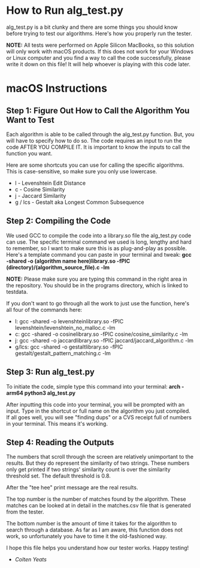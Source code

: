 # How to Run alg_test.py
alg_test.py is a bit clunky and there are some things you should know before trying to test our algorithms. Here's how you properly run the tester.

**NOTE:** All tests were performed on Apple Silicon MacBooks, so this solution will only work with macOS products. If this does not work for your Windows or Linux computer and you find a way to call the code successfully, please write it down on this file! It will help whoever is playing with this code later.

# macOS Instructions
## Step 1: Figure Out How to Call the Algorithm You Want to Test
Each algorithm is able to be called through the alg_test.py function. But, you will have to specify how to do so. The code requires an input to run the code AFTER YOU COMPILE IT. It is important to know the inputs to call the function you want. 

Here are some shortcuts you can use for calling the specific algorithms. This is case-sensitive, so make sure you only use lowercase.
* l - Levenshtein Edit Distance
* c - Cosine Similarity
* j - Jaccard Similarity
* g / lcs - Gestalt aka Longest Common Subsequence

## Step 2: Compiling the Code
We used GCC to compile the code into a library.so file the alg_test.py code can use. The specific terminal command we used is long, lengthy and hard to remember, so I want to make sure this is as plug-and-play as possible. Here's a template command you can paste in your terminal and tweak:
**gcc -shared -o (algorithm name here)library.so -fPIC (directory)/(algorithm_source_file).c -lm**

**NOTE:** Please make sure you are typing this command in the right area in the repository. You should be in the programs directory, which is linked to testdata.

If you don't want to go through all the work to just use the function, here's all four of the commands here:
* l: gcc -shared -o levenshteinlibrary.so -fPIC levenshtein/levenshtein_no_malloc.c -lm
* c: gcc -shared -o cosinelibrary.so -fPIC cosine/cosine_similarity.c -lm
* j: gcc -shared -o jaccardlibrary.so -fPIC jaccard/jaccard_algorithm.c -lm
* g/lcs: gcc -shared -o gestaltlibrary.so -fPIC gestalt/gestalt_pattern_matching.c -lm

## Step 3: Run alg_test.py
To initiate the code, simple type this command into your terminal:
**arch -arm64 python3 alg_test.py**

After inputting this code into your terminal, you will be prompted with an input. Type in the shortcut or full name on the algorithm you just compiled. If all goes well, you will see "finding dups" or a CVS receipt full of numbers in your terminal. This means it's working.

## Step 4: Reading the Outputs
The numbers that scroll through the screen are relatively unimportant to the results. But they do represent the similarity of two strings. These numbers only get printed if two strings' similarity count is over the similarity threshold set. The default threshold is 0.8.

After the "tee hee" print message are the real results.

The top number is the number of matches found by the algorithm. These matches can be looked at in detail in the matches.csv file that is generated from the tester.

The bottom number is the amount of time it takes for the algorithm to search through a database. As far as I am aware, this function does not work, so unfortunately you have to time it the old-fashioned way.

I hope this file helps you understand how our tester works. Happy testing!
- *Colten Yeats*